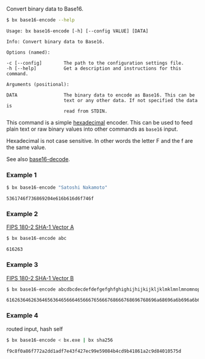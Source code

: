 Convert binary data to Base16.
```sh
$ bx base16-encode --help
```
```
Usage: bx base16-encode [-h] [--config VALUE] [DATA]

Info: Convert binary data to Base16.

Options (named):

-c [--config]        The path to the configuration settings file.
-h [--help]          Get a description and instructions for this command.

Arguments (positional):

DATA                 The binary data to encode as Base16. This can be
                     text or any other data. If not specified the data is
                     read from STDIN.
```
This command is a simple [hexadecimal](http://en.wikipedia.org/wiki/Hexadecimal) encoder. This can be used to feed plain text or raw binary values into other commands as `base16` input.

Hexadecimal is not case sensitive. In other words the letter F and the f are the same value.

See also [base16-decode](bx-base16-decode).
### Example 1
```sh
$ bx base16-encode "Satoshi Nakamoto"
```
```
5361746f736869204e616b616d6f746f
```
### Example 2
[FIPS 180-2 SHA-1 Vector A](http://www.nsrl.nist.gov/testdata)
```sh
$ bx base16-encode abc
```
```
616263
```
### Example 3
[FIPS 180-2 SHA-1 Vector B](http://www.nsrl.nist.gov/testdata)
```sh
$ bx base16-encode abcdbcdecdefdefgefghfghighijhijkijkljklmklmnlmnomnopnopq
```
```
6162636462636465636465666465666765666768666768696768696a68696a6b696a6b6c6a6b6c6d6b6c6d6e6c6d6e6f6d6e6f706e6f7071
```
### Example 4
routed input, hash self
```sh
$ bx base16-encode < bx.exe | bx sha256
```
```
f9c8f0a86f772a2dd1adf7e43f427ec99e59084b4cd9b41861a2c9d84010575d
```
